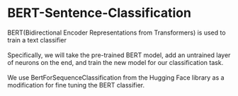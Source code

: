 # BERT-Sentence-Classification
BERT(Bidirectional Encoder Representations from Transformers) is used to train a text classifier 
<br>
<br>
Specifically, we will take the pre-trained BERT model, add an untrained layer of neurons on the end, and train the new model for our classification task.
</br>
</br>
We use BertForSequenceClassification from the Hugging Face library as a modification for fine tuning the BERT classifier.
